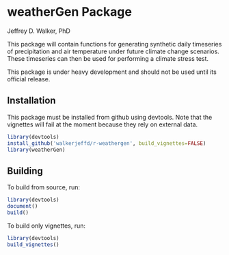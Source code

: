 weatherGen Package
=========================

Jeffrey D. Walker, PhD

This package will contain functions for generating synthetic daily timeseries of precipitation and air temperature under future climate change scenarios. These timeseries can then be used for performing a climate stress test.

This package is under heavy development and should not be used until its official release.

## Installation

This package must be installed from github using devtools. Note that the vignettes will fail at the moment because they rely on external data.

```R
library(devtools)
install_github('walkerjeffd/r-weathergen', build_vignettes=FALSE)
library(weatherGen)
```

## Building

To build from source, run:

```R
library(devtools)
document()
build()
```

To build only vignettes, run:

```R
library(devtools)
build_vignettes()
```